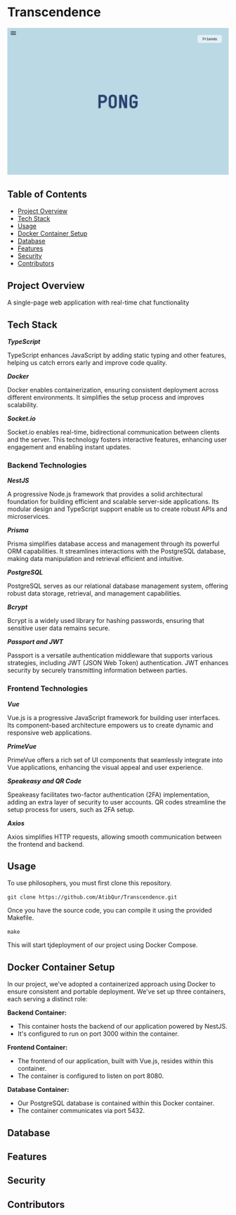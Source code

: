 # Transcendence

<img src="https://github.com/AtibQur/Transcendence/blob/fixPassword/Homepage.png" alt="Your image title" width="900"/>

## Table of Contents
* [Project Overview](#project-overview)
* [Tech Stack](#tech-stack)
* [Usage](#usage)
* [Docker Container Setup](#docker-container-setup)
* [Database](#database)
* [Features](#features)
* [Security](#security)
* [Contributors](#contributors)

## Project Overview

A single-page web application with real-time chat functionality

## Tech Stack

**_TypeScript_**

TypeScript enhances JavaScript by adding static typing and other features, helping us catch errors early and improve code quality.

**_Docker_**

Docker enables containerization, ensuring consistent deployment across different environments. It simplifies the setup process and improves scalability.

**_Socket.io_**

Socket.io enables real-time, bidirectional communication between clients and the server. This technology fosters interactive features, enhancing user engagement and enabling instant updates.

### Backend Technologies

**_NestJS_**

A progressive Node.js framework that provides a solid architectural foundation for building efficient and scalable server-side applications. Its modular design and TypeScript support enable us to create robust APIs and microservices.

**_Prisma_**

Prisma simplifies database access and management through its powerful ORM capabilities. It streamlines interactions with the PostgreSQL database, making data manipulation and retrieval efficient and intuitive.

**_PostgreSQL_**

PostgreSQL serves as our relational database management system, offering robust data storage, retrieval, and management capabilities.

**_Bcrypt_**

Bcrypt is a widely used library for hashing passwords, ensuring that sensitive user data remains secure.

**_Passport and JWT_**

Passport is a versatile authentication middleware that supports various strategies, including JWT (JSON Web Token) authentication. JWT enhances security by securely transmitting information between parties.

### Frontend Technologies

**_Vue_**

Vue.js is a progressive JavaScript framework for building user interfaces. Its component-based architecture empowers us to create dynamic and responsive web applications.

**_PrimeVue_**

PrimeVue offers a rich set of UI components that seamlessly integrate into Vue applications, enhancing the visual appeal and user experience.

**_Speakeasy and QR Code_**

Speakeasy facilitates two-factor authentication (2FA) implementation, adding an extra layer of security to user accounts. QR codes streamline the setup process for users, such as 2FA setup.

**_Axios_**

Axios simplifies HTTP requests, allowing smooth communication between the frontend and backend.

## Usage

To use philosophers, you must first clone this repository.

`git clone https://github.com/AtibQur/Transcendence.git`

Once you have the source code, you can compile it using the provided Makefile.

`make`

This will start tjdeployment of our project using Docker Compose. 

## Docker Container Setup

In our project, we've adopted a containerized approach using Docker to ensure consistent and portable deployment. We've set up three containers, each serving a distinct role:

**Backend Container:**

- This container hosts the backend of our application powered by NestJS.
- It's configured to run on port 3000 within the container.
  
**Frontend Container:**

- The frontend of our application, built with Vue.js, resides within this container.
- The container is configured to listen on port 8080.

**Database Container:**

- Our PostgreSQL database is contained within this Docker container.
- The container communicates via port 5432.

## Database

## Features

## Security

## Contributors
